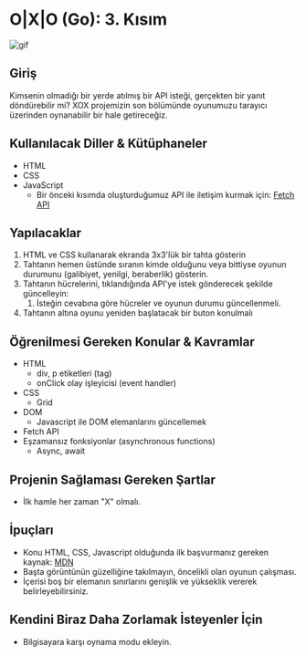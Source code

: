 # O|X|O (Go): 3. Kısım

![gif](https://media.giphy.com/media/3og0IEb2EuRQ3xc7kY/giphy.gif)

## Giriş

Kimsenin olmadığı bir yerde atılmış bir API isteği, gerçekten bir yanıt döndürebilir mi? XOX projemizin son bölümünde oyunumuzu tarayıcı üzerinden oynanabilir bir hale getireceğiz.

## Kullanılacak Diller & Kütüphaneler

- HTML
- CSS
- JavaScript
  - Bir önceki kısımda oluşturduğumuz API ile iletişim kurmak için: [Fetch API](https://developer.mozilla.org/en-US/docs/Web/API/fetch)

## Yapılacaklar

1. HTML ve CSS kullanarak ekranda 3x3'lük bir tahta gösterin
2. Tahtanın hemen üstünde sıranın kimde olduğunu veya bittiyse oyunun durumunu (galibiyet, yenilgi, beraberlik) gösterin.
3. Tahtanın hücrelerini, tıklandığında API'ye istek gönderecek şekilde güncelleyin:
   1. İsteğin cevabına göre hücreler ve oyunun durumu güncellenmeli.
4. Tahtanın altına oyunu yeniden başlatacak bir buton konulmalı

## Öğrenilmesi Gereken Konular & Kavramlar

- HTML
  - div, p etiketleri (tag)
  - onClick olay işleyicisi (event handler)
- CSS
  - Grid
- DOM
  - Javascript ile DOM elemanlarını güncellemek
- Fetch API
- Eşzamansız fonksiyonlar (asynchronous functions)
  - Async, await

## Projenin Sağlaması Gereken Şartlar

- İlk hamle her zaman "X" olmalı.

## İpuçları

- Konu HTML, CSS, Javascript olduğunda ilk başvurmanız gereken kaynak: [MDN](https://developer.mozilla.org/en-US/)
- Başta görüntünün güzelliğine takılmayın, öncelikli olan oyunun çalışması.
- İçerisi boş bir elemanın sınırlarını genişlik ve yükseklik vererek belirleyebilirsiniz.

## Kendini Biraz Daha Zorlamak İsteyenler İçin

- Bilgisayara karşı oynama modu ekleyin.
